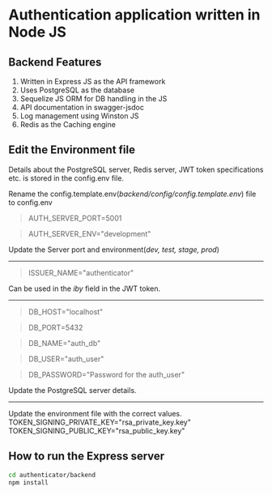 # Authentication application written in Node JS

## Backend Features

1. Written in Express JS as the API framework
2. Uses PostgreSQL as the database
3. Sequelize JS ORM for DB handling in the JS
4. API documentation in swagger-jsdoc
5. Log management using Winston JS
6. Redis as the Caching engine

## Edit the Environment file

Details about the PostgreSQL server, Redis server, JWT token specifications etc. is stored in the config.env file.

Rename the config.template.env(*backend/config/config.template.env*) file to config.env

> AUTH_SERVER_PORT=5001

> AUTH_SERVER_ENV="development"

Update the Server port and environment(*dev, test, stage, prod*) 

---------

> ISSUER_NAME="authenticator"

Can be used in the *iby* field in the JWT token.

---------

> DB_HOST="localhost"
 
> DB_PORT=5432

> DB_NAME="auth_db"

> DB_USER="auth_user"

> DB_PASSWORD="Password for the auth_user"

Update the PostgreSQL server details.

---------

Update the environment file with the correct values.
TOKEN_SIGNING_PRIVATE_KEY="rsa_private_key.key"
TOKEN_SIGNING_PUBLIC_KEY="rsa_public_key.key"

## How to run the Express server

```bash
cd authenticator/backend
npm install
```
